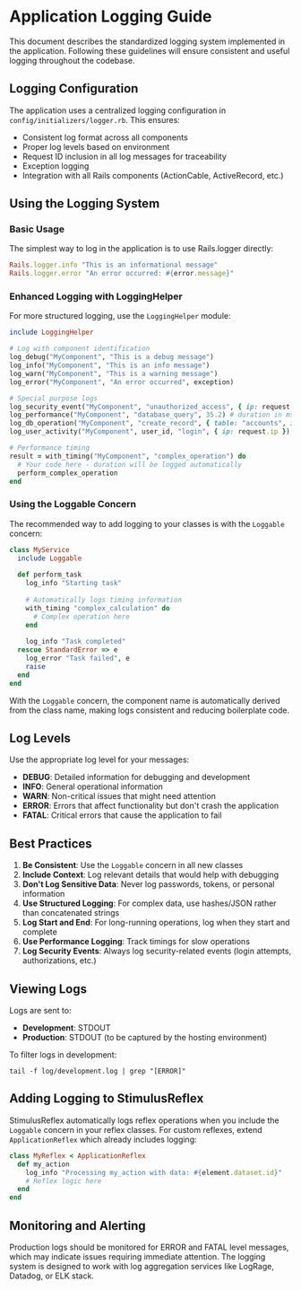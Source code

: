 # Application Logging Guide

This document describes the standardized logging system implemented in the application. Following these guidelines will ensure consistent and useful logging throughout the codebase.

## Logging Configuration

The application uses a centralized logging configuration in `config/initializers/logger.rb`. This ensures:

- Consistent log format across all components
- Proper log levels based on environment
- Request ID inclusion in all log messages for traceability
- Exception logging
- Integration with all Rails components (ActionCable, ActiveRecord, etc.)

## Using the Logging System

### Basic Usage

The simplest way to log in the application is to use Rails.logger directly:

```ruby
Rails.logger.info "This is an informational message"
Rails.logger.error "An error occurred: #{error.message}"
```

### Enhanced Logging with LoggingHelper

For more structured logging, use the `LoggingHelper` module:

```ruby
include LoggingHelper

# Log with component identification
log_debug("MyComponent", "This is a debug message")
log_info("MyComponent", "This is an info message")
log_warn("MyComponent", "This is a warning message")
log_error("MyComponent", "An error occurred", exception)

# Special purpose logs
log_security_event("MyComponent", "unauthorized_access", { ip: request.ip })
log_performance("MyComponent", "database_query", 35.2) # duration in ms
log_db_operation("MyComponent", "create_record", { table: "accounts", id: 123 })
log_user_activity("MyComponent", user_id, "login", { ip: request.ip })

# Performance timing
result = with_timing("MyComponent", "complex_operation") do
  # Your code here - duration will be logged automatically
  perform_complex_operation
end
```

### Using the Loggable Concern

The recommended way to add logging to your classes is with the `Loggable` concern:

```ruby
class MyService
  include Loggable
  
  def perform_task
    log_info "Starting task"
    
    # Automatically logs timing information
    with_timing "complex_calculation" do
      # Complex operation here
    end
    
    log_info "Task completed"
  rescue StandardError => e
    log_error "Task failed", e
    raise
  end
end
```

With the `Loggable` concern, the component name is automatically derived from the class name, making logs consistent and reducing boilerplate code.

## Log Levels

Use the appropriate log level for your messages:

- **DEBUG**: Detailed information for debugging and development
- **INFO**: General operational information
- **WARN**: Non-critical issues that might need attention
- **ERROR**: Errors that affect functionality but don't crash the application
- **FATAL**: Critical errors that cause the application to fail

## Best Practices

1. **Be Consistent**: Use the `Loggable` concern in all new classes
2. **Include Context**: Log relevant details that would help with debugging
3. **Don't Log Sensitive Data**: Never log passwords, tokens, or personal information
4. **Use Structured Logging**: For complex data, use hashes/JSON rather than concatenated strings
5. **Log Start and End**: For long-running operations, log when they start and complete
6. **Use Performance Logging**: Track timings for slow operations
7. **Log Security Events**: Always log security-related events (login attempts, authorizations, etc.)

## Viewing Logs

Logs are sent to:

- **Development**: STDOUT
- **Production**: STDOUT (to be captured by the hosting environment)

To filter logs in development:

```
tail -f log/development.log | grep "[ERROR]"
```

## Adding Logging to StimulusReflex

StimulusReflex automatically logs reflex operations when you include the `Loggable` concern in your reflex classes. For custom reflexes, extend `ApplicationReflex` which already includes logging:

```ruby
class MyReflex < ApplicationReflex
  def my_action
    log_info "Processing my_action with data: #{element.dataset.id}"
    # Reflex logic here
  end
end
```

## Monitoring and Alerting

Production logs should be monitored for ERROR and FATAL level messages, which may indicate issues requiring immediate attention. The logging system is designed to work with log aggregation services like LogRage, Datadog, or ELK stack. 